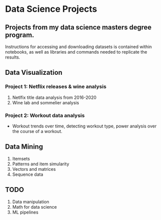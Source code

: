 # Data Science Projects

## Projects from my data science masters degree program.

Instructions for accessing and downloading datasets is contained within notebooks, as well as libraries and commands needed to replicate the results.

## Data Visualization

### Project 1: Netflix releases & wine analysis
1. Netlfix title data analysis from 2016-2020
2. Wine lab and sommelier analysis

### Project 2: Workout data analysis
- Workout trends over time, detecting workout type, power analysis over the course of a workout.

## Data Mining
1. Itemsets
2. Patterns and item simularity
3. Vectors and matrices
4. Sequence data


## TODO
1. Data manipulation
2. Math for data science
3. ML pipelines
